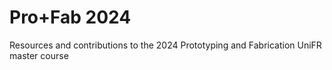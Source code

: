 # Pro+Fab 2024
Resources and contributions to the 2024 Prototyping and Fabrication UniFR master course
